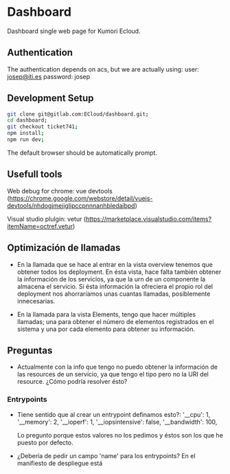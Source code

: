 # Dashboard
Dashboard single web page for Kumori Ecloud.

## Authentication
The authentication depends on acs, but we are actually using:
user: josep@iti.es
password: josep

## Development Setup
``` bash
git clone git@gitlab.com:ECloud/dashboard.git;
cd dashboard;
git checkout ticket741;
npm install;
npm run dev;
```
The default browser should be automatically prompt.

## Usefull tools
Web debug for chrome: vue devtools (https://chrome.google.com/webstore/detail/vuejs-devtools/nhdogjmejiglipccpnnnanhbledajbpd)

Visual studio plulgin: vetur (https://marketplace.visualstudio.com/items?itemName=octref.vetur)


## Optimización de llamadas
- En la llamada que se hace al entrar en la vista overview tenemos que obtener todos los deployment.
En ésta vista, hace falta también obtener la información de los servicios, ya que la urn de un componente la almacena el servicio. Si ésta información la ofreciera el propio rol del deployment nos ahorraríamos unas cuantas llamadas, posiblemente innecesarias.

- En la llamada para la vista Elements, tengo que hacer múltiples llamadas; una para obtener el número de elementos registrados en el sistema y una por cada elemento para obtener su información.

## Preguntas
- Actualmente con la info que tengo no puedo obtener la información de las resources de un servício,
ya que tengo el tipo pero no la URI del resource. ¿Cómo podría resolver ésto?

### Entrypoints
- Tiene sentido que al crear un entrypoint definamos esto?:
    '__cpu': 1,
    '__memory': 2,
    '__ioperf': 1,
    '__iopsintensive': false,
    '__bandwidth': 100,
    
    Lo pregunto porque estos valores no los pedimos y éstos son los que he puesto por defecto.

- ¿Debería de pedir un campo 'name' para los entrypoints? En el manifiesto de despliegue está